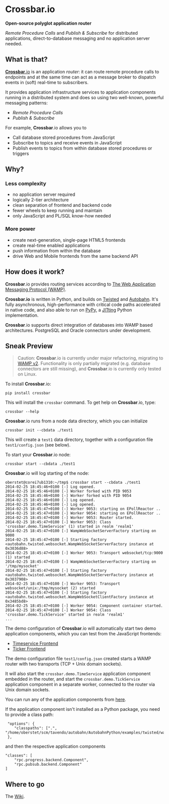 # Crossbar.io

**Open-source polyglot application router**

*Remote Procedure Calls* and *Publish & Subscribe* for distributed applications, direct-to-database messaging and no application server needed.


## What is that?

[**Crossbar**.io](http://crossbar.io) is an application _router_: it can route remote procedure calls to endpoints and at the same time can act as a message broker to dispatch events in (soft) real-time to subscribers.

It provides application infrastructure services to application components running in a distributed system and does so using two well-known, powerful messaging patterns:

 * *Remote Procedure Calls*
 * *Publish & Subscribe*

For example, **Crossbar**.io allows you to

  * Call database stored procedures from JavaScript
  * Subscribe to topics and receive events in JavaScript
  * Publish events to topics from within database stored procedures or triggers

## Why?

### Less complexity

 * no application server required
 * logically 2-tier architecture
 * clean separation of frontend and backend code
 * fewer wheels to keep running and maintain
 * only JavaScript and PL/SQL know-how needed

### More power

 * create next-generation, single-page HTML5 frontends
 * create real-time enabled applications
 * push information from within the database
 * drive Web and Mobile frontends from the same backend API

## How does it work?

**Crossbar**.io provides routing services according to [The Web Application Messaging Protocol (WAMP)](http://wamp.ws/).

**Crossbar.io** is written in Python, and builds on [Twisted](http://twistedmatrix.com/) and [Autobahn](http://autobahn.ws/). It's fully asynchronous, high-performance with critical code paths accelerated in native code, and also able to run on [PyPy](http://pypy.org/), a [JITting](http://en.wikipedia.org/wiki/Just-in-time_compilation) Python implementation.

**Crossbar**.io supports direct integration of databases into WAMP based architectures. PostgreSQL and Oracle connectors under development.


## Sneak Preview

> Caution: **Crossbar**.io is currently under major refactoring, migrating to [WAMP v2](https://github.com/tavendo/WAMP/tree/master/spec). Functionality is only partially migrated (e.g. database connectors are still missing), and **Crossbar**.io is currently only tested on Linux.
> 

To install **Crossbar**.io:

	pip install crossbar

This will install the `crossbar` command. To get help on **Crossbar**.io, type:

	crossbar --help
 
**Crossbar**.io runs from a node data directory, which you can initialize

	crossbar init --cbdata ./test1

This will create a `test1` data directory, together with a configuration file `test1/config.json` (see below).

To start your **Crossbar**.io node:

	crossbar start --cbdata ./test1

**Crossbar**.io will log starting of the node:

	oberstet@corei7ub1310:~/tmp$ crossbar start --cbdata ./test1
	2014-02-25 18:45:46+0100 [-] Log opened.
	2014-02-25 18:45:46+0100 [-] Worker forked with PID 9053
	2014-02-25 18:45:46+0100 [-] Worker forked with PID 9054
	2014-02-25 18:45:46+0100 [-] Log opened.
	2014-02-25 18:45:46+0100 [-] Log opened.
	2014-02-25 18:45:47+0100 [-] Worker 9053: starting on EPollReactor ..
	2014-02-25 18:45:47+0100 [-] Worker 9054: starting on EPollReactor ..
	2014-02-25 18:45:47+0100 [-] Worker 9053: Router started.
	2014-02-25 18:45:47+0100 [-] Worker 9053: Class 'crossbar.demo.TimeService' (1) started in realm 'realm1'
	2014-02-25 18:45:47+0100 [-] WampWebSocketServerFactory starting on 9000
	2014-02-25 18:45:47+0100 [-] Starting factory <autobahn.twisted.websocket.WampWebSocketServerFactory instance at 0x3036d88>
	2014-02-25 18:45:47+0100 [-] Worker 9053: Transport websocket/tcp:9000 (1) started
	2014-02-25 18:45:47+0100 [-] WampWebSocketServerFactory starting on '/tmp/mysocket'
	2014-02-25 18:45:47+0100 [-] Starting factory <autobahn.twisted.websocket.WampWebSocketServerFactory instance at 0x3037908>
	2014-02-25 18:45:47+0100 [-] Worker 9053: Transport websocket/unix:/tmp/mysocket (2) started
	2014-02-25 18:45:47+0100 [-] Starting factory <autobahn.twisted.websocket.WampWebSocketClientFactory instance at 0x3485bd8>
	2014-02-25 18:45:47+0100 [-] Worker 9054: Component container started.
	2014-02-25 18:45:47+0100 [-] Worker 9054: Class 'crossbar.demo.TickService' started in realm 'realm1'
	...

The demo configuration of **Crossbar**.io will automatically start two demo application components, which you can test from the JavaScript frontends:

  * [Timeservice Frontend](https://github.com/tavendo/AutobahnPython/blob/master/examples/twisted/wamp/basic/rpc/timeservice/frontend.html)
  * [Ticker Frontend](https://github.com/tavendo/AutobahnPython/blob/master/examples/twisted/wamp/basic/pubsub/basic/frontend.html)

The demo configuration file `test1/config.json` created starts a WAMP router with two transports (TCP + Unix domain sockets).

It will also start the `crossbar.demo.TimeService` application component embedded in the router, and start the `crossbar.demo.TickService` application component in a separate worker, connected to the router via Unix domain sockets.

You can run any of the application components from [here](https://github.com/tavendo/AutobahnPython/tree/master/examples/twisted/wamp/basic).

If the application component isn't installed as a Python package, you need to provide a class path:

     "options": {
        "classpaths": [".", "/home/oberstet/scm/tavendo/autobahn/AutobahnPython/examples/twisted/wamp/basic"]
     },

and then the respective application components
	
	"classes": [
		"rpc.progress.backend.Component",
		"rpc.pubsub.backend.Component"
	]


## Where to go

The [Wiki](https://github.com/crossbario/crossbar/wiki).